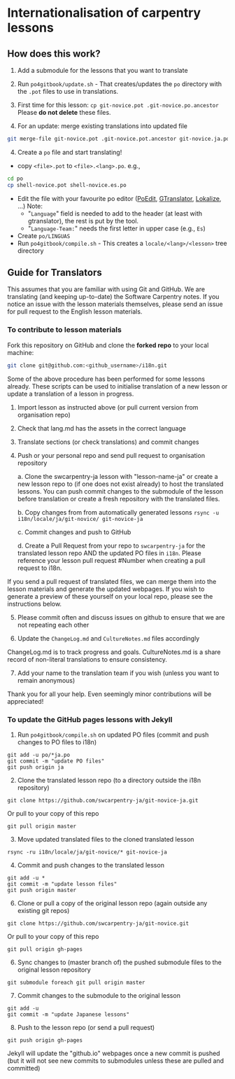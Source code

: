 # Internationalisation of carpentry lessons

## How does this work?

1. Add a submodule for the lessons that you want to translate
2. Run `po4gitbook/update.sh` - That creates/updates the `po` directory with the `.pot` files to use in translations.
3. First time for this lesson: `cp git-novice.pot .git-novice.po.ancestor` Please **do not delete** these files.

3. For an update: merge existing translations into updated file
```bash
git merge-file git-novice.pot .git-novice.pot.ancestor git-novice.ja.po
```
4. Create a `po` file and start translating!
 - copy `<file>.pot` to `<file>.<lang>.po`. e.g.,

```bash
cd po
cp shell-novice.pot shell-novice.es.po
```
 - Edit the file with your favourite po editor ([PoEdit](http://www.poedit.net),
 [GTranslator](https://wiki.gnome.org/Apps/Gtranslator), [Lokalize](https://userbase.kde.org/Lokalize), ...)
   Note:
    - "`Language`" field is needed to add to the header (at least with gtranslator), the rest is put by the tool.
    - "`Language-Team:`" needs the first letter in upper case (e.g., `Es`)
 - Create `po/LINGUAS`
 - Run `po4gitbook/compile.sh` - This creates a `locale/<lang>/<lesson>` tree directory

## Guide for Translators

This assumes that you are familiar with using Git and GitHub.
We are translating (and keeping up-to-date) the Software Carpentry notes.
If you notice an issue with the lesson materials themselves, please send an issue for pull request to the English lesson materials.

### To contribute to lesson materials

Fork this repository on GitHub and clone the **forked repo** to your local machine:
```bash
git clone git@github.com:<github_username>/i18n.git
```

Some of the above procedure has been performed for some lessons already.
These scripts can be used to initialise translation of a new lesson
or update a translation of a lesson in progress.

1. Import lesson as instructed above (or pull current version from organisation repo)

2. Check that lang.md has the assets in the correct language

3. Translate sections (or check translations) and commit changes

4. Push or your personal repo and send pull request to organisation repository

    a. Clone the swcarpentry-ja lesson with "lesson-name-ja" or create a new lesson repo to (if one does not exist already) to host the translated lessons.
You can push commit changes to the submodule of the lesson before translation or create a fresh repository with the translated files.

    b. Copy changes from from automatically generated lessons `rsync -u i18n/locale/ja/git-novice/ git-novice-ja`

    c. Commit changes and push to GitHub

    d. Create a Pull Request from your repo to `swcarpentry-ja` for the translated lesson repo AND the updated PO files in `i18n`. Please reference your lesson pull request #Number when creating a pull request to i18n.

If you send a pull request of translated files, we can merge them into the lesson materials and generate the updated webpages. If you wish to generate a preview of these yourself on your local repo, please see the instructions below.

5. Please commit often and discuss issues on github to ensure that we are not repeating each other

6. Update the `ChangeLog.md` and `CultureNotes.md` files accordingly

ChangeLog.md is to track progress and goals. CultureNotes.md is a share record of non-literal translations to ensure consistency.

7. Add your name to the translation team if you wish (unless you want to remain anonymous)

Thank you for all your help. Even seemingly minor contributions will be appreciated!

### To update the GitHub pages lessons with Jekyll

1. Run `po4gitbook/compile.sh` on updated PO files (commit and push changes to PO files to i18n)
```
git add -u po/*ja.po
git commit -m "update PO files"
git push origin ja
```

2. Clone the translated lesson repo (to a directory outside the i18n repository)
```
git clone https://github.com/swcarpentry-ja/git-novice-ja.git
```
Or pull to your copy of this repo
```
git pull origin master
```

3. Move updated translated files to the cloned translated lesson
```
rsync -ru i18n/locale/ja/git-novice/* git-novice-ja
```

4. Commit and push changes to the translated lesson
```
git add -u *
git commit -m "update lesson files"
git push origin master
```

6. Clone or pull a copy of the original lesson repo (again outside any existing git repos)
```
git clone https://github.com/swcarpentry-ja/git-novice.git
```

Or pull to your copy of this repo
```
git pull origin gh-pages
```

6. Sync changes to (master branch of) the pushed submodule files to the original lesson repository
```
git submodule foreach git pull origin master
```

7. Commit changes to the submodule to the original lesson
```
git add -u
git commit -m "update Japanese lessons"
```

8. Push to the lesson repo (or send a pull request)
```
git push origin gh-pages
```

Jekyll will update the "github.io" webpages once a new commit is pushed (but it will not see new commits to submodules unless these are pulled and committed)
